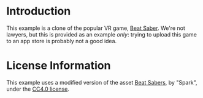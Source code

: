 # Introduction
This example is a clone of the popular VR game, [Beat Saber](https://beatsaber.com/). We're not lawyers, but this is provided as an example *only*: trying to upload this game to an app store is probably not a good idea.

# License Information
This example uses a modified version of the asset [Beat Sabers](https://sketchfab.com/3d-models/beat-sabers-e7c6358273d44faea03fa77d9792fd6a), by "Spark", under the [CC4.0 license](https://creativecommons.org/licenses/by/4.0/).